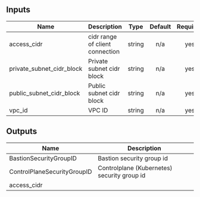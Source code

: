 ## Inputs

| Name | Description | Type | Default | Required |
|------|-------------|:----:|:-----:|:-----:|
| access\_cidr | cidr range of client connection | string | n/a | yes |
| private\_subnet\_cidr\_block | Private subnet cidr block | string | n/a | yes |
| public\_subnet\_cidr\_block | Public subnet cidr block | string | n/a | yes |
| vpc\_id | VPC ID | string | n/a | yes |

## Outputs

| Name | Description |
|------|-------------|
| BastionSecurityGroupID | Bastion security group id |
| ControlPlaneSecurityGroupID | Controlplane (Kubernetes) security group id |
| access\_cidr |  |

